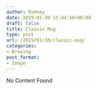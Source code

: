 ```yaml
---
author: Rodney
date: 2019-01-30 15:44:56+00:00
draft: false
title: Classic Mug
type: post
url: /2019/01/30/classic-mug/
categories:
- Brewing
post_format:
- Image
---
```


No Content Found
